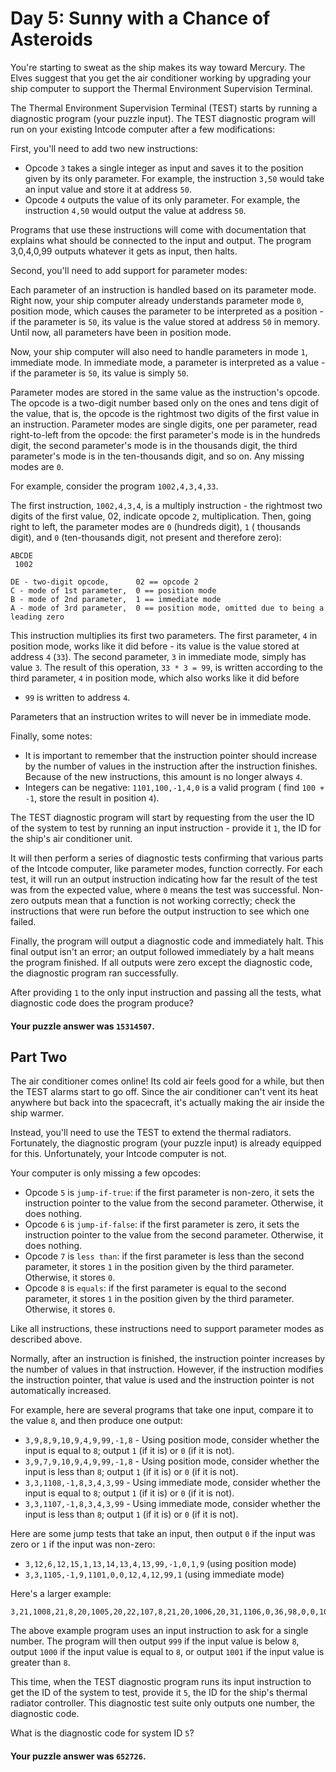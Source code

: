 # Day 5: Sunny with a Chance of Asteroids

You're starting to sweat as the ship makes its way toward Mercury. The Elves
suggest that you get the air conditioner working by upgrading your ship computer
to support the Thermal Environment Supervision Terminal.

The Thermal Environment Supervision Terminal (TEST) starts by running a
diagnostic program (your puzzle input). The TEST diagnostic program will run on
your existing Intcode computer after a few modifications:

First, you'll need to add two new instructions:

* Opcode `3` takes a single integer as input and saves it to the position given
  by its only parameter. For example, the instruction `3,50` would take an input
  value and store it at address `50`.
* Opcode `4` outputs the value of its only parameter. For example, the
  instruction `4,50` would output the value at address `50`.

Programs that use these instructions will come with documentation that explains
what should be connected to the input and output. The program 3,0,4,0,99 outputs
whatever it gets as input, then halts.

Second, you'll need to add support for parameter modes:

Each parameter of an instruction is handled based on its parameter mode. Right
now, your ship computer already understands parameter mode `0`, position mode,
which causes the parameter to be interpreted as a position - if the parameter
is `50`, its value is the value stored at address `50` in memory. Until now, all
parameters have been in position mode.

Now, your ship computer will also need to handle parameters in mode `1`,
immediate mode. In immediate mode, a parameter is interpreted as a value - if
the parameter is `50`, its value is simply `50`.

Parameter modes are stored in the same value as the instruction's opcode. The
opcode is a two-digit number based only on the ones and tens digit of the value,
that is, the opcode is the rightmost two digits of the first value in an
instruction. Parameter modes are single digits, one per parameter, read
right-to-left from the opcode: the first parameter's mode is in the hundreds
digit, the second parameter's mode is in the thousands digit, the third
parameter's mode is in the ten-thousands digit, and so on. Any missing modes
are `0`.

For example, consider the program `1002,4,3,4,33`.

The first instruction, `1002,4,3,4`, is a multiply instruction - the rightmost
two digits of the first value, 02, indicate opcode `2`, multiplication. Then,
going right to left, the parameter modes are `0` (hundreds digit), `1` (
thousands digit), and `0` (ten-thousands digit, not present and therefore zero):

```
ABCDE
 1002

DE - two-digit opcode,      02 == opcode 2
C - mode of 1st parameter,  0 == position mode
B - mode of 2nd parameter,  1 == immediate mode
A - mode of 3rd parameter,  0 == position mode, omitted due to being a leading zero
```

This instruction multiplies its first two parameters. The first parameter, `4`
in position mode, works like it did before - its value is the value stored at
address `4` (`33`). The second parameter, `3` in immediate mode, simply has
value `3`. The result of this operation, `33 * 3 = 99`, is written according to
the third parameter, `4` in position mode, which also works like it did before
- `99` is written to address `4`.

Parameters that an instruction writes to will never be in immediate mode.

Finally, some notes:

* It is important to remember that the instruction pointer should increase by
  the number of values in the instruction after the instruction finishes.
  Because of the new instructions, this amount is no longer always `4`.
* Integers can be negative: `1101,100,-1,4,0` is a valid program (
  find `100 + -1`, store the result in position `4`).

The TEST diagnostic program will start by requesting from the user the ID of the
system to test by running an input instruction - provide it `1`, the ID for the
ship's air conditioner unit.

It will then perform a series of diagnostic tests confirming that various parts
of the Intcode computer, like parameter modes, function correctly. For each
test, it will run an output instruction indicating how far the result of the
test was from the expected value, where `0` means the test was successful.
Non-zero outputs mean that a function is not working correctly; check the
instructions that were run before the output instruction to see which one
failed.

Finally, the program will output a diagnostic code and immediately halt. This
final output isn't an error; an output followed immediately by a halt means the
program finished. If all outputs were zero except the diagnostic code, the
diagnostic program ran successfully.

After providing `1` to the only input instruction and passing all the tests,
what diagnostic code does the program produce?

#### Your puzzle answer was `15314507`.

## Part Two

The air conditioner comes online! Its cold air feels good for a while, but then
the TEST alarms start to go off. Since the air conditioner can't vent its heat
anywhere but back into the spacecraft, it's actually making the air inside the
ship warmer.

Instead, you'll need to use the TEST to extend the thermal radiators.
Fortunately, the diagnostic program (your puzzle input) is already equipped for
this. Unfortunately, your Intcode computer is not.

Your computer is only missing a few opcodes:

* Opcode `5` is `jump-if-true`: if the first parameter is non-zero, it sets the
  instruction pointer to the value from the second parameter. Otherwise, it does
  nothing.
* Opcode `6` is `jump-if-false`: if the first parameter is zero, it sets the
  instruction pointer to the value from the second parameter. Otherwise, it does
  nothing.
* Opcode `7` is `less than`: if the first parameter is less than the second
  parameter, it stores `1` in the position given by the third parameter.
  Otherwise, it stores `0`.
* Opcode `8` is `equals`: if the first parameter is equal to the second
  parameter, it stores `1` in the position given by the third parameter.
  Otherwise, it stores `0`.

Like all instructions, these instructions need to support parameter modes as
described above.

Normally, after an instruction is finished, the instruction pointer increases by
the number of values in that instruction. However, if the instruction modifies
the instruction pointer, that value is used and the instruction pointer is not
automatically increased.

For example, here are several programs that take one input, compare it to the
value `8`, and then produce one output:

* `3,9,8,9,10,9,4,9,99,-1,8` - Using position mode, consider whether the input
  is equal to `8`; output `1` (if it is) or `0` (if it is not).
* `3,9,7,9,10,9,4,9,99,-1,8` - Using position mode, consider whether the input
  is less than `8`; output `1` (if it is) or `0` (if it is not).
* `3,3,1108,-1,8,3,4,3,99` - Using immediate mode, consider whether the input is
  equal to `8`; output `1` (if it is) or `0` (if it is not).
* `3,3,1107,-1,8,3,4,3,99` - Using immediate mode, consider whether the input is
  less than `8`; output `1` (if it is) or `0` (if it is not).

Here are some jump tests that take an input, then output `0` if the input was
zero or `1` if the input was non-zero:

* `3,12,6,12,15,1,13,14,13,4,13,99,-1,0,1,9` (using position mode)
* `3,3,1105,-1,9,1101,0,0,12,4,12,99,1` (using immediate mode)

Here's a larger example:

```
3,21,1008,21,8,20,1005,20,22,107,8,21,20,1006,20,31,1106,0,36,98,0,0,1002,21,125,20,4,20,1105,1,46,104,999,1105,1,46,1101,1000,1,20,4,20,1105,1,46,98,99
```

The above example program uses an input instruction to ask for a single number.
The program will then output `999` if the input value is below `8`,
output `1000` if the input value is equal to `8`, or output `1001` if the input
value is greater than `8`.

This time, when the TEST diagnostic program runs its input instruction to get
the ID of the system to test, provide it `5`, the ID for the ship's thermal
radiator controller. This diagnostic test suite only outputs one number, the
diagnostic code.

What is the diagnostic code for system ID `5`?

#### Your puzzle answer was `652726`.
